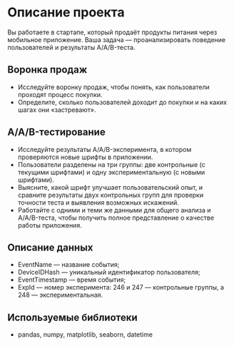 # Описание проекта
Вы работаете в стартапе, который продаёт продукты питания через мобильное приложение. Ваша задача — проанализировать поведение пользователей и результаты A/A/B-теста.

## Воронка продаж
- Исследуйте воронку продаж, чтобы понять, как пользователи проходят процесс покупки.
- Определите, сколько пользователей доходит до покупки и на каких шагах они «застревают».
  
## A/A/B-тестирование
- Исследуйте результаты A/A/B-эксперимента, в котором проверяются новые шрифты в приложении.
- Пользователи разделены на три группы: две контрольные (с текущими шрифтами) и одну экспериментальную (с новыми шрифтами).
- Выясните, какой шрифт улучшает пользовательский опыт, и сравните результаты двух контрольных групп для проверки точности теста и выявления возможных искажений.
- Работайте с одними и теми же данными для общего анализа и A/A/B-теста, чтобы получить полное представление о качестве работы приложения.
  
 ## Описание данных
- EventName — название события;
- DeviceIDHash — уникальный идентификатор пользователя;
- EventTimestamp — время события;
- ExpId — номер эксперимента: 246 и 247 — контрольные группы, а 248 — экспериментальная.

## Используемые библиотеки
- pandas, numpy, matplotlib, seaborn, datetime

